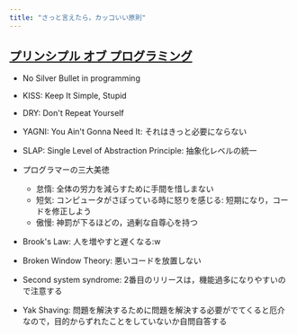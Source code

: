 ```yaml
---
title: "さっと言えたら，カッコいい原則"
---
```


## [プリンシプル オブ プログラミング](https://www.shuwasystem.co.jp/book/9784798046143.html)

- No Silver Bullet in programming
- KISS: Keep It Simple, Stupid
- DRY: Don't Repeat Yourself
- YAGNI: You Ain't Gonna Need It: それはきっと必要にならない
- SLAP: Single Level of Abstraction Principle: 抽象化レベルの統一
- プログラマーの三大美徳
  - 怠惰: 全体の労力を減らすために手間を惜しまない
  - 短気: コンピュータがさぼっている時に怒りを感じる: 短期になり，コードを修正しよう
  - 傲慢: 神罰が下るほどの，過剰な自尊心を持つ

- Brook's Law: 人を増やすと遅くなる:w
- Broken Window Theory: 悪いコードを放置しない
- Second system syndrome: 2番目のリリースは，機能過多になりやすいので注意する
- Yak Shaving: 問題を解決するために問題を解決する必要がでてくると厄介なので，目的からずれたことをしていないか自問自答する
